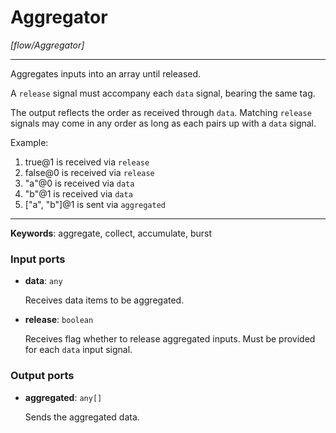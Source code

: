 # Aggregator

_[flow/Aggregator]_

---

Aggregates inputs into an array until released.  
  
A `release` signal must accompany each `data` signal, bearing the same tag.  
  
The output reflects the order as received through `data`. Matching `release` signals may come in any order as long as each pairs up with a `data` signal.  
  
Example:  
1. true@1 is received via `release`  
2. false@0 is received via `release`  
3. "a"@0 is received via `data`  
4. "b"@1 is received via `data`  
5. ["a", "b"]@1 is sent via `aggregated`  

---

__Keywords__: aggregate, collect, accumulate, burst

### Input ports

* __data__: ` any `


    Receives data items to be aggregated.  


* __release__: ` boolean `


    Receives flag whether to release aggregated inputs. Must be provided for each `data` input signal.  

### Output ports

* __aggregated__: ` any[] `


    Sends the aggregated data.  


